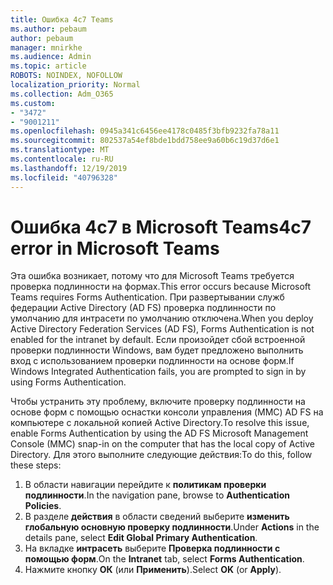 ```yaml
---
title: Ошибка 4c7 Teams
ms.author: pebaum
author: pebaum
manager: mnirkhe
ms.audience: Admin
ms.topic: article
ROBOTS: NOINDEX, NOFOLLOW
localization_priority: Normal
ms.collection: Adm_O365
ms.custom:
- "3472"
- "9001211"
ms.openlocfilehash: 0945a341c6456ee4178c0485f3bfb9232fa78a11
ms.sourcegitcommit: 802537a54ef8bde1bdd758ee9a60b6c19d37d6e1
ms.translationtype: MT
ms.contentlocale: ru-RU
ms.lasthandoff: 12/19/2019
ms.locfileid: "40796328"
---
```

# <a name="4c7-error-in-microsoft-teams"></a><span data-ttu-id="6f3b1-102">Ошибка 4c7 в Microsoft Teams</span><span class="sxs-lookup"><span data-stu-id="6f3b1-102">4c7 error in Microsoft Teams</span></span>

<span data-ttu-id="6f3b1-103">Эта ошибка возникает, потому что для Microsoft Teams требуется проверка подлинности на формах.</span><span class="sxs-lookup"><span data-stu-id="6f3b1-103">This error occurs because Microsoft Teams requires Forms Authentication.</span></span> <span data-ttu-id="6f3b1-104">При развертывании служб федерации Active Directory (AD FS) проверка подлинности по умолчанию для интрасети по умолчанию отключена.</span><span class="sxs-lookup"><span data-stu-id="6f3b1-104">When you deploy Active Directory Federation Services (AD FS), Forms Authentication is not enabled for the intranet by default.</span></span> <span data-ttu-id="6f3b1-105">Если произойдет сбой встроенной проверки подлинности Windows, вам будет предложено выполнить вход с использованием проверки подлинности на основе форм.</span><span class="sxs-lookup"><span data-stu-id="6f3b1-105">If Windows Integrated Authentication fails, you are prompted to sign in by using Forms Authentication.</span></span>

<span data-ttu-id="6f3b1-106">Чтобы устранить эту проблему, включите проверку подлинности на основе форм с помощью оснастки консоли управления (MMC) AD FS на компьютере с локальной копией Active Directory.</span><span class="sxs-lookup"><span data-stu-id="6f3b1-106">To resolve this issue, enable Forms Authentication by using the AD FS Microsoft Management Console (MMC) snap-in on the computer that has the local copy of Active Directory.</span></span> <span data-ttu-id="6f3b1-107">Для этого выполните следующие действия:</span><span class="sxs-lookup"><span data-stu-id="6f3b1-107">To do this, follow these steps:</span></span> 

1. <span data-ttu-id="6f3b1-108">В области навигации перейдите к **политикам проверки подлинности**.</span><span class="sxs-lookup"><span data-stu-id="6f3b1-108">In the navigation pane, browse to **Authentication Policies**.</span></span>
2. <span data-ttu-id="6f3b1-109">В разделе **действия** в области сведений выберите **изменить глобальную основную проверку подлинности**.</span><span class="sxs-lookup"><span data-stu-id="6f3b1-109">Under **Actions** in the details pane, select **Edit Global Primary Authentication**.</span></span>
3. <span data-ttu-id="6f3b1-110">На вкладке **интрасеть** выберите **Проверка подлинности с помощью форм**.</span><span class="sxs-lookup"><span data-stu-id="6f3b1-110">On the **Intranet** tab, select **Forms Authentication**.</span></span>
4. <span data-ttu-id="6f3b1-111">Нажмите кнопку **ОК** (или **Применить**).</span><span class="sxs-lookup"><span data-stu-id="6f3b1-111">Select **OK** (or **Apply**).</span></span>
